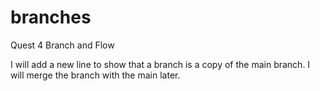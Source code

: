 # branches
Quest 4 Branch and Flow

I will add a new line to show that a branch is a copy of the main branch. I will merge the branch with the main later.
